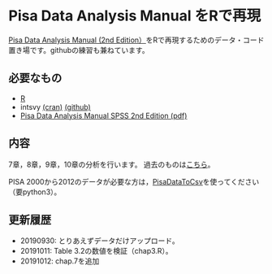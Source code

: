 # Pisa Data Analysis Manual をRで再現

[Pisa Data Analysis Manual (2nd Edition）](https://www.oecd-ilibrary.org/education/pisa-data-analysis-manual-spss-second-edition_9789264056275-en)をRで再現するためのデータ・コード置き場です。githubの練習も兼ねています。

## 必要なもの
- [R](https://www.r-project.org/)
- intsvy [(cran)](https://cran.r-project.org/web/packages/intsvy/index.html) [(github)](https://github.com/eldafani/intsvy)
- [Pisa Data Analysis Manual SPSS 2nd Edition (pdf)](http://archivos.agenciaeducacion.cl/Manual_de_Analisis_de_datos_SPSS_version_ingles.pdf)

## 内容
7章，8章，9章，10章の分析を行います。
過去のものは[こちら](https://sakura-education.com/myblog/archives/category/pisa)。

PISA 2000から2012のデータが必要な方は，[PisaDataToCsv](https://github.com/sakura2014/PisaDataToCsv)を使ってください（要python3）。


## 更新履歴
- 20190930: とりあえずデータだけアップロード。
- 20191011: Table 3.2の数値を検証（chap3.R）。
- 20191012: chap.7を追加

